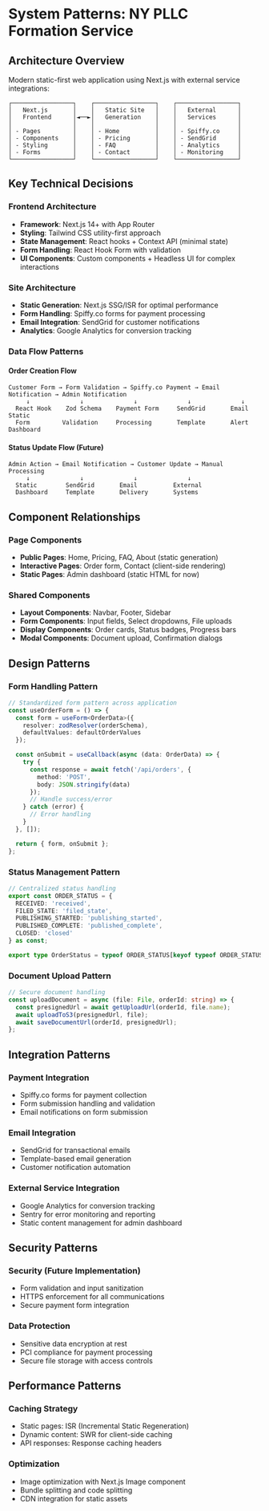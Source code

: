 # System Patterns: NY PLLC Formation Service

## Architecture Overview
Modern static-first web application using Next.js with external service integrations:

```
┌─────────────────┐    ┌─────────────────┐    ┌─────────────────┐
│   Next.js       │    │   Static Site   │    │   External      │
│   Frontend      │◄──►│   Generation    │    │   Services      │
│                 │    │                 │    │                 │
│ - Pages         │    │ - Home          │    │ - Spiffy.co     │
│ - Components    │    │ - Pricing       │    │ - SendGrid      │
│ - Styling       │    │ - FAQ           │    │ - Analytics     │
│ - Forms         │    │ - Contact       │    │ - Monitoring    │
└─────────────────┘    └─────────────────┘    └─────────────────┘
```

## Key Technical Decisions

### Frontend Architecture
- **Framework**: Next.js 14+ with App Router
- **Styling**: Tailwind CSS utility-first approach
- **State Management**: React hooks + Context API (minimal state)
- **Form Handling**: React Hook Form with validation
- **UI Components**: Custom components + Headless UI for complex interactions

### Site Architecture
- **Static Generation**: Next.js SSG/ISR for optimal performance
- **Form Handling**: Spiffy.co forms for payment processing
- **Email Integration**: SendGrid for customer notifications
- **Analytics**: Google Analytics for conversion tracking

### Data Flow Patterns

#### Order Creation Flow
```
Customer Form → Form Validation → Spiffy.co Payment → Email Notification → Admin Notification
     ↓              ↓              ↓              ↓              ↓
  React Hook    Zod Schema    Payment Form     SendGrid       Email          Static
  Form         Validation     Processing       Template       Alert          Dashboard
```

#### Status Update Flow (Future)
```
Admin Action → Email Notification → Customer Update → Manual Processing
     ↓              ↓              ↓              ↓
  Static        SendGrid       Email          External
  Dashboard     Template       Delivery       Systems
```

## Component Relationships

### Page Components
- **Public Pages**: Home, Pricing, FAQ, About (static generation)
- **Interactive Pages**: Order form, Contact (client-side rendering)
- **Static Pages**: Admin dashboard (static HTML for now)

### Shared Components
- **Layout Components**: Navbar, Footer, Sidebar
- **Form Components**: Input fields, Select dropdowns, File uploads
- **Display Components**: Order cards, Status badges, Progress bars
- **Modal Components**: Document upload, Confirmation dialogs

## Design Patterns

### Form Handling Pattern
```typescript
// Standardized form pattern across application
const useOrderForm = () => {
  const form = useForm<OrderData>({
    resolver: zodResolver(orderSchema),
    defaultValues: defaultOrderValues
  });

  const onSubmit = useCallback(async (data: OrderData) => {
    try {
      const response = await fetch('/api/orders', {
        method: 'POST',
        body: JSON.stringify(data)
      });
      // Handle success/error
    } catch (error) {
      // Error handling
    }
  }, []);

  return { form, onSubmit };
};
```

### Status Management Pattern
```typescript
// Centralized status handling
export const ORDER_STATUS = {
  RECEIVED: 'received',
  FILED_STATE: 'filed_state',
  PUBLISHING_STARTED: 'publishing_started',
  PUBLISHED_COMPLETE: 'published_complete',
  CLOSED: 'closed'
} as const;

export type OrderStatus = typeof ORDER_STATUS[keyof typeof ORDER_STATUS];
```

### Document Upload Pattern
```typescript
// Secure document handling
const uploadDocument = async (file: File, orderId: string) => {
  const presignedUrl = await getUploadUrl(orderId, file.name);
  await uploadToS3(presignedUrl, file);
  await saveDocumentUrl(orderId, presignedUrl);
};
```

## Integration Patterns

### Payment Integration
- Spiffy.co forms for payment collection
- Form submission handling and validation
- Email notifications on form submission

### Email Integration
- SendGrid for transactional emails
- Template-based email generation
- Customer notification automation

### External Service Integration
- Google Analytics for conversion tracking
- Sentry for error monitoring and reporting
- Static content management for admin dashboard

## Security Patterns

### Security (Future Implementation)
- Form validation and input sanitization
- HTTPS enforcement for all communications
- Secure payment form integration

### Data Protection
- Sensitive data encryption at rest
- PCI compliance for payment processing
- Secure file storage with access controls

## Performance Patterns

### Caching Strategy
- Static pages: ISR (Incremental Static Regeneration)
- Dynamic content: SWR for client-side caching
- API responses: Response caching headers

### Optimization
- Image optimization with Next.js Image component
- Bundle splitting and code splitting
- CDN integration for static assets
